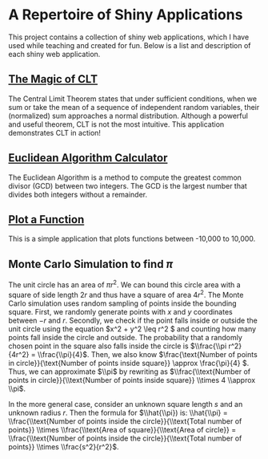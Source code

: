 # A Repertoire of Shiny Applications

This project contains a collection of shiny web applications, which I have used while teaching and created for fun. Below is a list and description of each shiny web application.

## [The Magic of CLT](https://swhui.shinyapps.io/CLT-Magic/)

The Central Limit Theorem states that under sufficient conditions, when we sum or take the mean of a sequence of independent random variables, their (normalized) sum approaches a normal distribution. Although a powerful and useful theorem, CLT is not the most intuitive. This application demonstrates CLT in action!

## [Euclidean Algorithm Calculator](https://swhui.shinyapps.io/euclidean-alg/)

The Euclidean Algorithm is a method to compute the greatest common divisor (GCD) between two integers. The GCD is the largest number that divides both integers without a remainder.

## [Plot a Function](https://swhui.shinyapps.io/plotting_functions/)

This is a simple application that plots functions between -10,000 to 10,000.

## Monte Carlo Simulation to find $\pi$

The unit circle has an area of $\pi r^2$. We can bound this circle area with a square of side length $2r$ and thus have a square of area $4r^2$. The Monte Carlo simulation uses random sampling of points inside the bounding square. First, we randomly generate points with $x$ and $y$ coordinates between $-r$ and $r$. Secondly, we check if the point falls inside or outside the unit circle using the equation $x^2 + y^2 \\leq r^2 $ and counting how many points fall inside the circle and outside. The probability that a randomly chosen point in the square also falls inside the circle is $\\frac{\\pi r^2}{4r^2} = \\frac{\\pi}{4}$. Then, we also know $\\frac{\\text{Number of points in circle}}{\\text{Number of points inside square}} \\approx \\frac{\\pi}{4} $. Thus, we can approximate $\\pi$ by rewriting as $\\frac{\\text{Number of points in circle}}{\\text{Number of points inside square}} \\times 4 \\approx \\pi$.

In the more general case, consider an unknown square length $s$ and an unknown radius $r$. Then the formula for $\\hat{\\pi}) is:
\\hat{\\pi} = \\frac{\\text{Number of points inside the circle}}{\\text{Total number of points}} \\times \\frac{\\text{Area of square}}{\\text{Area of circle}} = \\frac{\\text{Number of points inside the circle}}{\\text{Total number of points}} \\times \\frac{s^2}{r^2}$.
                
                
